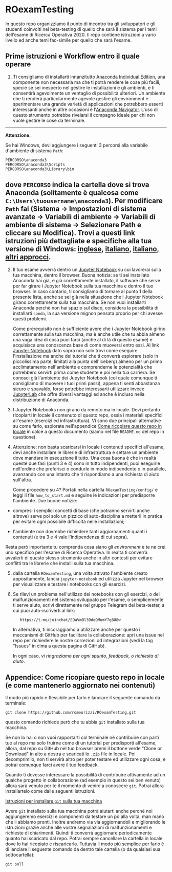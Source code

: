 # ROexamTesting
In questo repo organizziamo il punto di incontro tra gli sviluppatori e gli studenti coinvolti nel beta-testing di quello che sarà il sistema per i temi dell'esame di Ricerca Operativa 2020.
Il repo contiene istruzioni a vario livello ed anche temi fac-simile per quello che sarà l'esame.

## Prime istruzioni e Workflow entro il quale operare

1. Ti consigliamo di installarti innanzitutto [Anaconda Individual Edition](https://jupyterlab.readthedocs.io/en/stable/), una componente non necessaria ma che ti potrà rendere le cose più facili, specie se sei inesperto nel gestire le installazioni e gli ambienti, e ti consentirà agevolmente un ventaglio di possibilità ulteriori.
Un ambiente che ti renderà particolarmente agevole gestire gli environment e sperimentare una grande varietà di applicazioni che potrebbero esserti interessanti anche in altre occasioni è l'[Anaconda Navigator](https://docs.anaconda.com/anaconda/navigator/).
L'uso di questo strumento potrebbe rivelarsi il compagno ideale per chi non vuole gestire le cose da terminale.

---
**Attenzione:**

Se hai Windows, devi aggiungere i seguenti 3 percorsi alla variabile d'ambiente di sistema `Path`:
```
PERCORSO\anaconda3
PERCORSO\anaconda3\Scripts
PERCORSO\anaconda3\Library\bin
```
dove `PERCORSO` indica la cartella dove si trova Anaconda (solitamente è qualcosa come `C:\Users\tuousername\anaconda3`).
Per modificare `Path` fai (Sistema -> Impostazioni di sistema avanzate -> Variabili di ambiente -> Variabili di ambiente di sistema -> Selezionare Path e cliccare su Modifica).
Trovi a questi link
istruzioni più dettagliate e specifiche alla tua versione di Windows:
[inglese](https://www.computerhope.com/issues/ch000549.htm), [italiano](http://new345.altervista.org/Dispense/Impostare_PATH_Win10.pdf),
[italiano, altri approcci](https://turbolab.it/windows-10/guida-windows-10-come-modificare-variabile-sistema-path-aggiungere-cartella-percorso-directory-variabile-ambiente-2560).
---

2. Il tuo esame avverrà dentro un [Jupyter Notebook](https://jupyter.readthedocs.io/en/latest/) su cui lavorerai sulla tua macchina, dentro il browser.
   Buona notizia: se ti sei installato Anaconda hai già, e già correttamente installato,
   il software che serve per far girare i Jupyter Notebook
   sulla tua macchina e dentro il tuo browser.
   In caso contario, ti consigliamo di tornare al punto 1 della presente lista, anche se sei già nella situazione che i Jupyter Notebook girano correttamente sulla tua macchina.
   Se non vuoi installarti Anaconda perchè non hai spazio sul disco, considera la possibilità di installarti `conda`, la sua versione mignon pensata proprio per chi avesse questi problemi.

   Come prerequisito non è sufficiente avere che i Jupyter Notebook girino correttamente sulla tua macchina, ma è anche utile che tu abbia almeno una vaga idea di cosa puoi farci (anche al di là di questo esame) e acquisisca una conoscenza base di come muoversi entro essi.
  Al link [Jupyter Notebook](https://jupyter.readthedocs.io/en/latest/) dato sopra non solo trovi come eseguire l'installazione ma anche dei tutorial che ti converrà esplorare (solo in piccolissima parte, limitati alla punta dell'iceberg) almeno per un primo acclimatamento nell'ambiente e comprenderne le potenzialità che potrebbero servirti prima come studente e poi nella tua carriera.
   Se conosci già l'ambiente dei Jupyter Notebook (col quale comunque ti consigliamo di muovere i tuoi primi passi), appena ti senti abbastanza sicuro e spavaldo, forse potrebbe interessarti utilizzare invece  
   [JupyterLab](https://jupyterlab.readthedocs.io/en/stable/) che offre diversi vantaggi ed anche è incluso nella distribuzione di Anaconda.

3. I Jupyter Notebooks non girano da remoto ma in locale. Devi pertanto ricopiarti in locale il contenuto di questo repo, ossia i materiali specifici all'esame (esercizi ed infrastruttura).
   Vi sono due principali alternative su come farlo,
   esplorate nell'appendice <a href="#ricopiaInLocale">Come ricopiare questo repo in locale</a> in calce a questo documento (siamo nel file `README.md` del repo in questione).

4. Attenzione: non basta scaricarsi in locale i contenuti specifici all'esame, devi anche installare le librerie di infrastruttura e settare un ambiente dove mandare in esecuzione il tutto.
   Una cosa buona è che in realtà queste due fasi (punti 3 e 4) sono in tutto indipendenti, puoi eseguirle nell'ordine che preferisci o condurle in modo indipendente o in parallelo, avanzando con una intanto che ti rispondiamo a una richiesta di aiuto sull'altra.

   Come procedere su 4?
   Portati nella cartella `ROexamTesting/config/`
   e leggi il file `how_to_start.md` e seguine le indicazioni per predisporre l'ambiente.
   Due buone notizie:

  -  compresi i semplici concetti di base (che potranno servirti anche altrove) serve poi solo un pizzico di auto-disciplina a metterli in pratica per evitare ogni possibile difficoltà nelle installazioni;

  -  l'ambiente non dovrebbe richiedere tanti aggiornamenti quanti i contenuti (e tra 3 e 4 vale l'indipendenza di cui sopra).

  Resta però importante tu comprenda cosa siano gli _environment_ e te ne crei uno specifico per l'esame di Ricerca Operativa. In realtà ti converrà avvalerti di questo stesso strumento anche in altri contesti per evitare conflitti tra le librerie che installi sulla tua macchina.

5. dalla cartella `ROexamTesting`, una volta attivato l'ambiente creato appositamente,
   lancia `jupyter-notebook` ed utilizza Jupyter nel browser
   per visualizzare e testare i notebooks con gli esercizi.

6. Se rilevi un problema nell'utilizzo dei notebooks con gli esercizi,
   o dei malfunzionamenti nel sistema sviluppato per l'esame,
   o semplicemente ti serve aiuto,
   scrivi direttamente nel gruppo Telegram dei beta-tester,
      a cui puoi auto-iscriverti al link:
   ```
      https://t.me/joinchat/EDaVmBl39deQMumY7g8U8w
   ```
      In alternativa, ti incoraggiamo a utilizzare anche per questo i meccanismi di GitHub per facilitare la collaborazione:
      apri una issue nel repo per richiedere le nostre correzioni od integrazioni (vedi la tag "Issues" in cima a questa pagina di GitHub).

      In ogni caso, _vi ringraziamo per ogni spunto, feedback, o richiesta di aiuto_.

## Appendice: Come ricopiare questo repo in locale (e come mantenerlo aggiornato nei contenuti)

<a name="ricopiaInLocale">Il modo più rapido e flessibile</a>
    per farlo è lanciare il seguente comando da terminale:
```
git clone https://github.com/romeorizzi/ROexamTesting.git
```
questo comando richiede però che tu abbia `git` installato sulla tua macchina.

Se non lo hai o non vuoi rapportarti col terminale nè contribuire con parti tue al repo ma solo fruirne come di un tutorial per predisporti all'esame,
allora, dal repo su GitHub nel tuo browser premi il bottone verde "Clone or Download" in alto a destra
   e scaricati lo `.zip` file in locale. Poi decomprimilo, non ti servirà altro per poter testare ed utilizzare ogni cosa, e potrai comunque farci avere il tuo feedback.

Quando ti dovesse interessare la possibilità di contribuire attivamente ad un qualche progetto in collaborazione
(ad esempio in questo sei ben venuto) allora sarà venuto per te il momento di venire a conoscere `git`. Potrai allora installartelo come dalle seguenti istruzioni.

[Istruzioni per installare `git` sulla tua macchina](https://www.html.it/pag/53180/installazione-di-git/)

Avere `git` installato sulla tua macchina potrà aiutarti anche perchè noi aggiungeremo esercizi e componenti da testare un pò alla volta, man mano che li abbiamo pronti. Inoltre andremo via via aggiornandoli e migliorando le istruzioni grazie anche alle vostre segnalazioni di malfunzionamenti e richieste di chiarimenti.
Quindi ti converrà aggiornare periodicamente quanto hai scaricato dal repo. Potrai sempre cancellare la cartella in locale dove lo hai ricopiato e riscaricarlo. Tuttavia il modo più semplice per farlo è di lanciare il seguente comando da dentro tale cartella (o da qualsiasi sua sottocartella):

```
git pull
```

